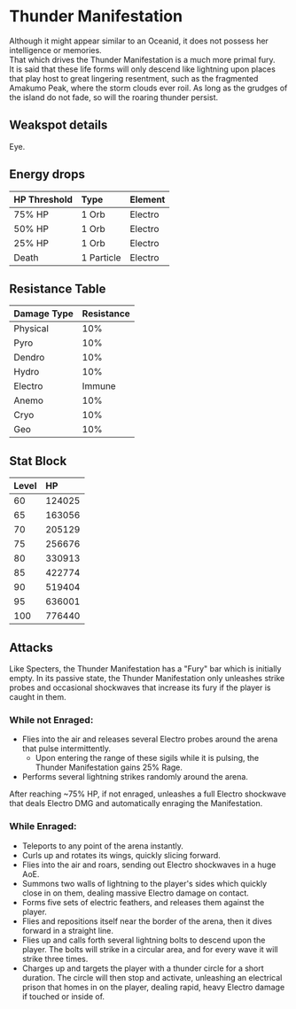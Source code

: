 # Thunder Manifestation

Although it might appear similar to an Oceanid, it does not possess her intelligence or memories.  
That which drives the Thunder Manifestation is a much more primal fury.  
It is said that these life forms will only descend like lightning upon places that play host to great lingering resentment, such as the fragmented Amakumo Peak, where the storm clouds ever roil. As long as the grudges of the island do not fade, so will the roaring thunder persist.

## Weakspot details

Eye.

## Energy drops

| HP Threshold | Type       | Element |
| :----------- | :--------- | :------ |
| 75% HP       | 1 Orb      | Electro |
| 50% HP       | 1 Orb      | Electro |
| 25% HP       | 1 Orb      | Electro |
| Death        | 1 Particle | Electro |

## Resistance Table

| Damage Type | Resistance |
| :---------- | :--------- |
| Physical    | 10%        |
| Pyro        | 10%        |
| Dendro      | 10%        |
| Hydro       | 10%        |
| Electro     | Immune     |
| Anemo       | 10%        |
| Cryo        | 10%        |
| Geo         | 10%        |

## Stat Block

| Level | HP     |
| :---- | :----- |
| 60    | 124025 |
| 65    | 163056 |
| 70    | 205129 |
| 75    | 256676 |
| 80    | 330913 |
| 85    | 422774 |
| 90    | 519404 |
| 95    | 636001 |
| 100   | 776440 |

## Attacks

Like Specters, the Thunder Manifestation has a "Fury" bar which is initially empty. In its passive state, the Thunder Manifestation only unleashes strike probes and occasional shockwaves that increase its fury if the player is caught in them.

### While not Enraged:

* Flies into the air and releases several Electro probes around the arena that pulse intermittently.
  * Upon entering the range of these sigils while it is pulsing, the Thunder Manifestation gains 25% Rage.
* Performs several lightning strikes randomly around the arena.

After reaching ~75% HP, if not enraged, unleashes a full Electro shockwave that deals Electro DMG and automatically enraging the Manifestation.

### While Enraged:

* Teleports to any point of the arena instantly.
* Curls up and rotates its wings, quickly slicing forward.
* Flies into the air and roars, sending out Electro shockwaves in a huge AoE.
* Summons two walls of lightning to the player's sides which quickly close in on them, dealing massive Electro damage on contact.
* Forms five sets of electric feathers, and releases them against the player.
* Flies and repositions itself near the border of the arena, then it dives forward in a straight line.
* Flies up and calls forth several lightning bolts to descend upon the player. The bolts will strike in a circular area, and for every wave it will strike three times.
* Charges up and targets the player with a thunder circle for a short duration. The circle will then stop and activate, unleashing an electrical prison that homes in on the player, dealing rapid, heavy Electro damage if touched or inside of.